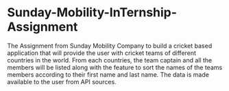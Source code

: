 # Sunday-Mobility-InTernship-Assignment
The Assignment from Sunday Mobility Company to build a cricket based application that will provide the user with cricket teams of different countries in the world. From each countries, the team captain and all the members will be listed along with the feature to sort the names of the teams members according to their first name and last name. The data is made available to the user from API sources.
